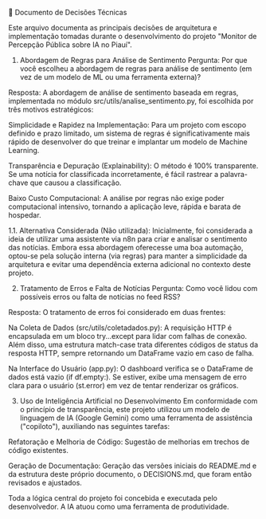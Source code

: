 📝 Documento de Decisões Técnicas

Este arquivo documenta as principais decisões de arquitetura e implementação tomadas durante o desenvolvimento do projeto "Monitor de Percepção Pública sobre IA no Piauí".

1. Abordagem de Regras para Análise de Sentimento
Pergunta: Por que você escolheu a abordagem de regras para análise de sentimento (em vez de um modelo de ML ou uma ferramenta externa)?

Resposta: A abordagem de análise de sentimento baseada em regras, implementada no módulo src/utils/analise_sentimento.py, foi escolhida por três motivos estratégicos:

Simplicidade e Rapidez na Implementação: Para um projeto com escopo definido e prazo limitado, um sistema de regras é significativamente mais rápido de desenvolver do que treinar e implantar um modelo de Machine Learning.

Transparência e Depuração (Explainability): O método é 100% transparente. Se uma notícia for classificada incorretamente, é fácil rastrear a palavra-chave que causou a classificação.

Baixo Custo Computacional: A análise por regras não exige poder computacional intensivo, tornando a aplicação leve, rápida e barata de hospedar.

1.1. Alternativa Considerada (Não utilizada): Inicialmente, foi considerada a ideia de utilizar uma assistente via n8n para criar e analisar o sentimento das notícias. Embora essa abordagem oferecesse uma boa automação, optou-se pela solução interna (via regras) para manter a simplicidade da arquitetura e evitar uma dependência externa adicional no contexto deste projeto.

2. Tratamento de Erros e Falta de Notícias
Pergunta: Como você lidou com possíveis erros ou falta de notícias no feed RSS?

Resposta: O tratamento de erros foi considerado em duas frentes:

Na Coleta de Dados (src/utils/coletadados.py): A requisição HTTP é encapsulada em um bloco try...except para lidar com falhas de conexão. Além disso, uma estrutura match-case trata diferentes códigos de status da resposta HTTP, sempre retornando um DataFrame vazio em caso de falha.

Na Interface do Usuário (app.py): O dashboard verifica se o DataFrame de dados está vazio (if df.empty:). Se estiver, exibe uma mensagem de erro clara para o usuário (st.error) em vez de tentar renderizar os gráficos.

3. Uso de Inteligência Artificial no Desenvolvimento
Em conformidade com o princípio de transparência, este projeto utilizou um modelo de linguagem de IA (Google Gemini) como uma ferramenta de assistência ("copiloto"), auxiliando nas seguintes tarefas:

Refatoração e Melhoria de Código: Sugestão de melhorias em trechos de código existentes.

Geração de Documentação: Geração das versões iniciais do README.md e da estrutura deste próprio documento, o DECISIONS.md, que foram então revisados e ajustados.

Toda a lógica central do projeto foi concebida e executada pelo desenvolvedor. A IA atuou como uma ferramenta de produtividade.
